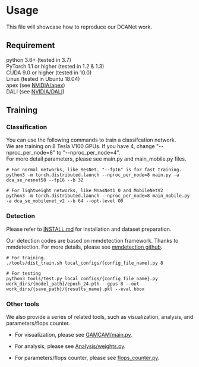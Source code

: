 # Usage
This file will showcase how to reproduce our DCANet work.

## Requirement
python 3.6+ (tested in 3.7)<br>
PyTorch 1.1 or higher (tested in 1.2 & 1.3)<br>
CUDA 9.0 or higher (tested in 10.0)<br>
Linux (tested in Ubuntu 18.04)<br>
apex (see [NVIDIA/apex](https://github.com/NVIDIA/apex))<br>
DALI (see [NVIDIA/DALI](https://github.com/NVIDIA/DALI))<br>



## Training
### Classification

You can use the following commands to train a classifcation network.<br> 
We are training on 8 Tesla V100 GPUs. If you have 4, change "--nproc_per_node=8" to "--nproc_per_node=4".<br>
For more detail parameters, please see main.py and main_mobile.py files.
```shell
# For normal networks, like ResNet. "--fp16" is for fast training.
python3 -m torch.distributed.launch --nproc_per_node=8 main.py -a dca_se_resnet50 --fp16 --b 32

# For lightweight networks, like MnasNet1_0 and MobileNetV2
python3 -m torch.distributed.launch --nproc_per_node=8 main_mobile.py -a dca_se_mobilenet_v2 --b 64 --opt-level O0
```
### Detection

Please refer to [INSTALL.md](detection/INSTALL.md) for installation and dataset preparation.

Our detection codes are based on mmdetection framework. Thanks to mmdetection. For more details, please see [mmdetection github](https://github.com/open-mmlab/mmdetection).



```shell
# For training.
./tools/dist_train.sh local_configs/{config_file_name}.py 8

# For testing
python3 tools/test.py local_configs/{config_file_name}.py 
work_dirs/{model_path}/epoch_24.pth --gpus 8 --out work_dirs/{save_path}/{results_name}.pkl --eval bbox
```

### Other tools

We also provide a series of related tools, such as visualization, analysis, and parameters/flops counter.

  * For visualization, please see [GAMCAM/main.py](ablation/GAMCAM/main.py).

  * For analysis, please see [Analysis/weights.py](ablation/Analysis/weights.py).

  * For parameters/flops counter, please see [flops_counter.py](flops_counter.py).

